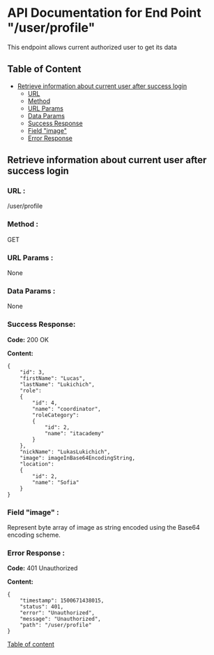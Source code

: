 # API Documentation for End Point "/user/profile"

This endpoint allows current authorized user to get its data

<a name="table-of-content"></a>
## Table of Content

- [Retrieve information about current user after success login](#userprofile)
    - [URL](#userprofile-url)
    - [Method](#userprofile-method)
    - [URL Params](#userprofile-url-params)
    - [Data Params](#userprofile-data-params)
    - [Success Response](#userprofile-success-response)
    - [Field "image"](#userprofile-field-image)
    - [Error Response](#userprofile-error-response)

<a name="userprofile"></a>
## Retrieve information about current user after success login

<a name="userprofile-url"></a>
### URL :
/user/profile

<a name="userprofile-method"></a>
### Method :
GET

<a name="userprofile-url-params"></a>
### URL Params :
None

<a name="userprofile-data-params"></a>
### Data Params :
None

<a name="userprofile-success-response"></a>
### Success Response:
**Code:** 200 OK

**Content:** 

    {
        "id": 3,
        "firstName": "Lucas",
        "lastName": "Lukichich",
        "role": 
        {
            "id": 4,
            "name": "coordinator",
            "roleCategory": 
            {
                "id": 2,
                "name": "itacademy"
            }
        },
        "nickName": "LukasLukichich",
        "image": imageInBase64EncodingString,
        "location":
        {
            "id": 2,
            "name": "Sofia"
        }
    }

<a name="userprofile-field-image"></a>
### Field "image" :
Represent byte array of image as string encoded using the Base64 encoding scheme. 

<a name="userprofile-error-response"></a>
### Error Response :
**Code:** 401 Unauthorized

**Content:**

    {
        "timestamp": 1500671438015,
        "status": 401,
        "error": "Unauthorized",
        "message": "Unauthorized",
        "path": "/user/profile"
    }

[Table of content](#table-of-content)